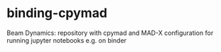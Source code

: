 # binding-cpymad
Beam Dynamics: repository with cpymad and MAD-X configuration for running jupyter notebooks e.g. on binder
